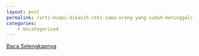 ```yaml
---
layout: post
permalink: /arti-mimpi-dikasih-roti-sama-orang-yang-sudah-meninggal/
categories:
    - Uncategorized
---
```


[Baca Selengkapnya](/01)